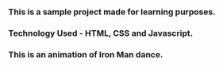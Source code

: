### This is a sample project made for learning purposes.
### Technology Used - HTML, CSS and Javascript.

### This is an animation of Iron Man dance.

[Instagram]:
[Disco]